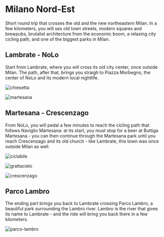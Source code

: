 # Milano Nord-Est

Short round trip that crosses the old and the new northeastern Milan.
In a few kilometers, you will ses old town streets, modern squares and brewpubs, brutalist architecture from the economic boom, a relaxing city cicling path, and one of the biggest parks in Milan.

## Lambrate - NoLo

Start from Lambrate, where you will cross its old city center, once outside Milan. The path, after that, brings you straigh to Piazza Morbegno, the center of NoLo and its modern local nightlife.

![chiesetta](https://user-images.githubusercontent.com/6418684/81870053-6b2c5080-9575-11ea-918d-cfd3934f0068.jpg)

![martesana](https://user-images.githubusercontent.com/6418684/81870466-2ce36100-9576-11ea-9a82-e57d9b730d23.jpg)

## Martesana - Crescenzago

From NoLo, you will pedal a few minutes to reach the cicling path that follows Naviglio Martesana: at its start, you must stop for a beer at
Buttiga Martesana - you can then continue through the Martesana park until you reach Crescenzago and its old church - like Lambrate, this town was once outside Milan as well.

![ciclabile](https://user-images.githubusercontent.com/6418684/81870513-484e6c00-9576-11ea-9a9d-95a6f602805e.jpg)

![grattacielo](https://user-images.githubusercontent.com/6418684/81870363-f9083b80-9575-11ea-9f40-e400e12bc622.jpg)

![crescenzago](https://user-images.githubusercontent.com/6418684/81870694-b3983e00-9576-11ea-9954-ad47c1be3032.jpg)

## Parco Lambro

The ending part brings you back to Lambrate crossing Parco Lambro, a beautiful park surrounding the Lambro river.
Lambro is the river that gives its name to Lambrate - and the ride will bring you back there in a few kilometers.

![parco-lambro](https://user-images.githubusercontent.com/6418684/81870748-d0cd0c80-9576-11ea-9b91-833f68cc55ba.jpg)
